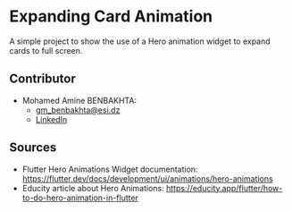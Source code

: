 # Expanding Card Animation

A simple project to show the use of a Hero animation widget to expand cards to full screen.

## Contributor
- Mohamed Amine BENBAKHTA: 
    - [gm_benbakhta@esi.dz](mailto:gm_benbakhta@esi.dz)
    - [LinkedIn](https://www.linkedin.com/in/mohamed-amine-benbakhta) 
    
## Sources
- Flutter Hero Animations Widget documentation: <https://flutter.dev/docs/development/ui/animations/hero-animations>
- Educity article about Hero Animations: <https://educity.app/flutter/how-to-do-hero-animation-in-flutter>